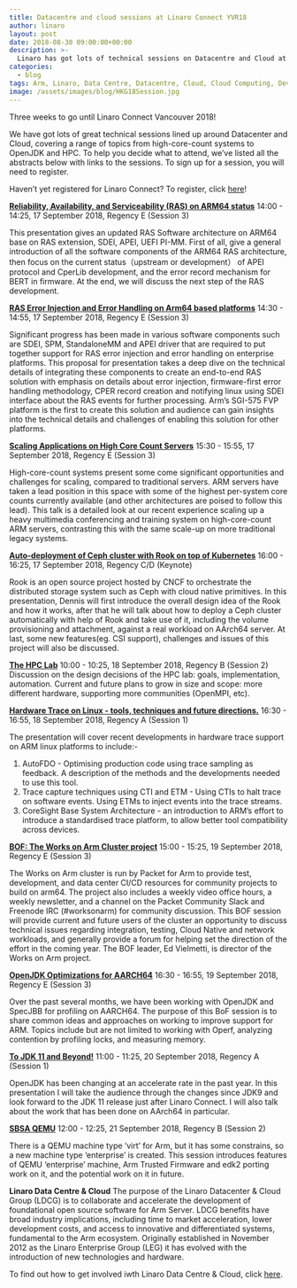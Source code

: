 ```yaml
---
title: Datacentre and cloud sessions at Linaro Connect YVR18
author: linaro
layout: post
date: 2018-08-30 09:00:00+00:00
description: >-
  Linaro has got lots of technical sessions on Datacentre and Cloud at Linaro Connect Vancouver (YVR18) 17-21 September 2018.
categories:
  - blog
tags: Arm, Linaro, Data Centre, Datacentre, Cloud, Cloud Computing, Developer Cloud, Servers, Enterprise, Arm46, HPC, High Performance Computing Vancouver, Linaro Connect, YVR18
image: /assets/images/blog/HKG18Session.jpg
---
```


Three weeks to go until Linaro Connect Vancouver 2018!

We have got lots of great technical sessions lined up around Datacenter and Cloud, covering a range of topics from high-core-count systems to OpenJDK and HPC. To help you decide what to attend, we’ve listed all the abstracts below with links to the sessions. To sign up for a session, you will need to register.

Haven’t yet registered for Linaro Connect? To register, click [here](https://connect.linaro.org/register/)!

**[Reliability, Availability, and Serviceability (RAS) on ARM64 status](https://yvr18.pathable.com/meetings/740358)**
14:00 - 14:25, 17 September 2018, Regency E (Session 3)

This presentation gives an updated RAS Software architecture on ARM64 base on RAS extension, SDEI, APEI, UEFI PI-MM. First of all, give a general introduction of all the software components of the ARM64 RAS architecture, then focus on the current status（upstream or development） of APEI protocol and CperLib development, and the error record mechanism for BERT in firmware. At the end, we will discuss the next step of the RAS development.

**[RAS Error Injection and Error Handling on Arm64 based platforms](https://yvr18.pathable.com/meetings/740362)**
14:30 - 14:55, 17 September 2018, Regency E (Session 3)

Significant progress has been made in various software components such are SDEI, SPM, StandaloneMM and APEI driver that are required to put together support for RAS error injection and error handling on enterprise platforms. This proposal for presentation takes a deep dive on the technical details of integrating these components to create an end-to-end RAS solution with emphasis on details about error injection, firmware-first error handling methodology, CPER record creation and notifying linux using SDEI interface about the RAS events for further processing. Arm’s SGI-575 FVP platform is the first to create this solution and audience can gain insights into the technical details and challenges of enabling this solution for other platforms.

**[Scaling Applications on High Core Count Servers](https://yvr18.pathable.com/meetings/740367)**
15:30 - 15:55, 17 September 2018, Regency E (Session 3)

High-core-count systems present some come significant opportunities and challenges for scaling, compared to traditional servers. ARM servers have taken a lead position in this space with some of the highest per-system core counts currently available (and other architectures are poised to follow this lead). This talk is a detailed look at our recent experience scaling up a heavy multimedia conferencing and training system on high-core-count ARM servers, contrasting this with the same scale-up on more traditional legacy systems.

**[Auto-deployment of Ceph cluster with Rook on top of Kubernetes](https://yvr18.pathable.com/meetings/740369)**
16:00 - 16:25, 17 September 2018, Regency C/D (Keynote)

Rook is an open source project hosted by CNCF to orchestrate the distributed storage system such as Ceph with cloud native primitives. In this presentation, Dennis will first introduce the overall design idea of the Rook and how it works, after that he will talk about how to deploy a Ceph cluster automatically with help of Rook and take use of it, including the volume provisioning and attachment, against a real workload on AArch64 server. At last, some new features(eg. CSI support), challenges and issues of this project will also be discussed.

**[The HPC Lab](https://yvr18.pathable.com/meetings/740378)**
10:00 - 10:25, 18 September 2018, Regency B (Session 2)
Discussion on the design decisions of the HPC lab: goals, implementation, automation.
Current and future plans to grow in size and scope: more different hardware, supporting more communities (OpenMPI, etc).

**[Hardware Trace on Linux - tools, techniques and future directions.](https://yvr18.pathable.com/meetings/740400)**
16:30 - 16:55, 18 September 2018, Regency A (Session 1)

The presentation will cover recent developments in hardware trace support on ARM linux platforms to include:-

1. AutoFDO - Optimising production code using trace sampling as feedback. A description of the methods and the developments needed to use this tool.
2. Trace capture techniques using CTI and ETM - Using CTIs to halt trace on software events. Using ETMs to inject events into the trace streams.
3. CoreSight Base System Architecture - an introduction to ARM’s effort to introduce a standardised trace platform, to allow better tool compatibility across devices.

**[BOF: The Works on Arm Cluster project](https://yvr18.pathable.com/meetings/740417)**
15:00 - 15:25, 19 September 2018, Regency E (Session 3)

The Works on Arm cluster is run by Packet for Arm to provide test, development, and data center CI/CD resources for community projects to build on arm64. The project also includes a weekly video office hours, a weekly newsletter, and a channel on the Packet Community Slack and Freenode IRC (#worksonarm) for community discussion. This BOF session will provide current and future users of the cluster an opportunity to discuss technical issues regarding integration, testing, Cloud Native and network workloads, and generally provide a forum for helping set the direction of the effort in the coming year. The BOF leader, Ed Vielmetti, is director of the Works on Arm project.

**[OpenJDK Optimizations for AARCH64](https://yvr18.pathable.com/meetings/740420)**
16:30 - 16:55, 19 September 2018, Regency E (Session 3)

Over the past several months, we have been working with OpenJDK and SpecJBB for profiling on AARCH64. The purpose of this BoF session is to share common ideas and approaches on working to improve support for ARM. Topics include but are not limited to working with Operf, analyzing contention by profiling locks, and measuring memory.

**[To JDK 11 and Beyond!](https://yvr18.pathable.com/meetings/740425)**
11:00 - 11:25, 20 September 2018, Regency A (Session 1)

OpenJDK has been changing at an accelerate rate in the past year. In this presentation I will take the audience through the changes since JDK9 and look forward to the JDK 11 release just after Linaro Connect. I will also talk about the work that has been done on AArch64 in particular.

**[SBSA QEMU](https://yvr18.pathable.com/meetings/740450)**
12:00 - 12:25, 21 September 2018, Regency B (Session 2)

There is a QEMU machine type ‘virt’ for Arm, but it has some constrains, so a new machine type ‘enterprise’ is created. This session introduces features of QEMU ‘enterprise’ machine, Arm Trusted Firmware and edk2 porting work on it, and the potential work on it in future.

**Linaro Data Centre & Cloud**
The purpose of the Linaro Datacenter & Cloud Group (LDCG) is to collaborate and accelerate the development of foundational open source software for Arm Server. LDCG benefits have broad industry implications, including time to market acceleration, lower development costs, and access to innovative and differentiated systems, fundamental to the Arm ecosystem. Originally established in November 2012 as the Linaro Enterprise Group (LEG) it has evolved with the introduction of new technologies and hardware.

To find out how to get involved iwth Linaro Data Centre & Cloud, click [here](/engineering/datacenter-and-cloud/).

